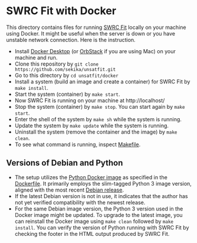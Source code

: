 # SWRC Fit with Docker

This directory contains files for running [SWRC Fit](https://purl.org/net/swrc/) locally on your machine using Docker. It might be useful when the server is down or you have unstable network connection. Here is the instruction.

- Install [Docker Desktop](https://www.docker.com/) (or [OrbStack](https://orbstack.dev/) if you are using Mac) on your machine and run.
- Clone this repository by `git clone https://github.com/sekika/unsatfit.git`
- Go to this directory by `cd unsatfit/docker`
- Install a system (build an image and create a container) for SWRC Fit by `make install`.
- Start the system (container) by `make start`.
- Now SWRC Fit is running on your machine at http://localhost/
- Stop the system (container) by `make stop`. You can start again by `make start`.
- Enter the shell of the system by `make sh` while the system is running.
- Update the system by `make update` while the system is running.
- Uninstall the system (remove the container and the image) by `make clean`.
- To see what command is running, inspect [Makefile](Makefile).

## Versions of Debian and Python
- The setup utilizes the [Python Docker image](https://hub.docker.com/_/python) as specified in the [Dockerfile](Dockerfile). It primarily employs the slim-tagged Python 3 image version, aligned with the most recent [Debian release](https://wiki.debian.org/DebianReleases).
- If the latest Debian version is not in use, it indicates that the author has not yet verified compatibility with the newest release.
- For the same Debian image version, the Python 3 version used in the Docker image might be updated. To upgrade to the latest image, you can reinstall the Docker image using `make clean` followed by `make install`. You can verify the version of Python running with SWRC Fit by checking the footer in the HTML output produced by SWRC Fit.
